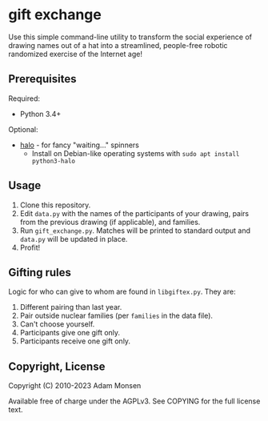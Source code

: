 # gift exchange

Use this simple command-line utility to transform the social experience of drawing names out of a hat into a streamlined, people-free robotic randomized exercise of the Internet age!

## Prerequisites

Required:

* Python 3.4+

Optional:

* [halo](https://pypi.org/project/halo/) - for fancy "waiting..." spinners
    * Install on Debian-like operating systems with `sudo apt install python3-halo`

## Usage

1. Clone this repository.
1. Edit `data.py` with the names of the participants of your drawing, pairs from the previous drawing (if applicable), and families.
1. Run `gift_exchange.py`. Matches will be printed to standard output and `data.py` will be updated in place.
1. Profit!

## Gifting rules

Logic for who can give to whom are found in `libgiftex.py`. They are:

1. Different pairing than last year.
2. Pair outside nuclear families (per `families` in the data file).
3. Can't choose yourself.
4. Participants give one gift only.
5. Participants receive one gift only.

## Copyright, License

Copyright (C) 2010-2023 Adam Monsen

Available free of charge under the AGPLv3. See COPYING for the full license text.
